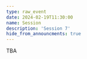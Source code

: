 ```yaml
---
type: raw_event
date: 2024-02-19T11:30:00
name: Session
description: 'Session 7'
hide_from_announcments: true
---
```


TBA
